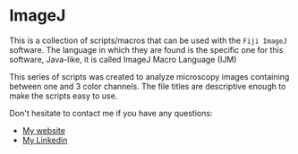 # ImageJ

This is a collection of scripts/macros that can be used with the `Fiji ImageJ` software. The language in which they are found is the specific one for this software, Java-like, it is called ImageJ Macro Language (IJM)

This series of scripts was created to analyze microscopy images containing between one and 3 color channels. The file titles are descriptive enough to make the scripts easy to use.

Don't hesitate to contact me if you have any questions:

* [My website](http://inesgcalvo.byethost31.com/)
* [My Linkedin](https://www.linkedin.com/in/ines-g-calvo/)